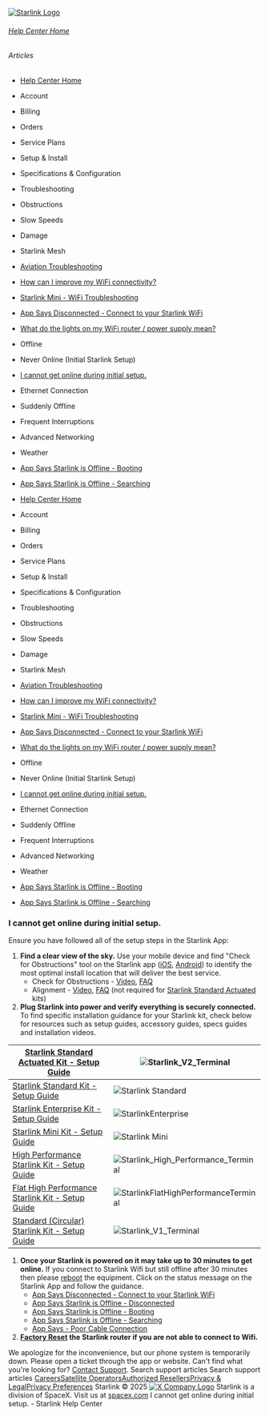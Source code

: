 [![Starlink Logo](https://www.starlink.com/_next/image?url=%2Fassets%2Fimages%2Flogo%2Flogo_white.png&w=3840&q=75)](https://www.starlink.com/support/article/<https:/www.starlink.com/>)
###### [Help Center Home](https://www.starlink.com/support/article/</support>)
###### Articles
  * [Help Center Home](https://www.starlink.com/support/article/</support>)
  * Account
  * Billing
  * Orders
  * Service Plans
  * Setup & Install
  * Specifications & Configuration
  * Troubleshooting
  * Obstructions
  * Slow Speeds
  * Damage
  * Starlink Mesh
  * [Aviation Troubleshooting](https://www.starlink.com/support/article/</support/article/80aaef2a-8796-c8bc-b30a-5003aa217b84>)
  * [How can I improve my WiFi connectivity?](https://www.starlink.com/support/article/</support/article/f28de520-ef3f-138d-9f69-7f1b37433f1e>)
  * [Starlink Mini - WiFi Troubleshooting](https://www.starlink.com/support/article/</support/article/acb3bee4-53d9-2f4f-ca45-c21db163543c>)
  * [App Says Disconnected - Connect to your Starlink WiFi](https://www.starlink.com/support/article/</support/article/8c2013d8-844d-75bc-ed2b-2d696a5834ed>)
  * [What do the lights on my WiFi router / power supply mean?](https://www.starlink.com/support/article/</support/article/26a1c6cf-eb8a-c7b1-4784-7e0eaf597cdb>)
  * Offline
  * Never Online (Initial Starlink Setup)
  * [I cannot get online during initial setup.](https://www.starlink.com/support/article/</support/article/69fb2aa3-d326-4387-5708-178327d9825e>)
  * Ethernet Connection
  * Suddenly Offline
  * Frequent Interruptions
  * Advanced Networking
  * Weather
  * [App Says Starlink is Offline - Booting](https://www.starlink.com/support/article/</support/article/718b444d-e8c2-eeee-c214-beecc96e44ae>)
  * [App Says Starlink is Offline - Searching](https://www.starlink.com/support/article/</support/article/8dd04f1b-f7b3-882c-3827-a660c5fe48c7>)


  * [Help Center Home](https://www.starlink.com/support/article/</support>)
  * Account
  * Billing
  * Orders
  * Service Plans
  * Setup & Install
  * Specifications & Configuration
  * Troubleshooting
  * Obstructions
  * Slow Speeds
  * Damage
  * Starlink Mesh
  * [Aviation Troubleshooting](https://www.starlink.com/support/article/</support/article/80aaef2a-8796-c8bc-b30a-5003aa217b84>)
  * [How can I improve my WiFi connectivity?](https://www.starlink.com/support/article/</support/article/f28de520-ef3f-138d-9f69-7f1b37433f1e>)
  * [Starlink Mini - WiFi Troubleshooting](https://www.starlink.com/support/article/</support/article/acb3bee4-53d9-2f4f-ca45-c21db163543c>)
  * [App Says Disconnected - Connect to your Starlink WiFi](https://www.starlink.com/support/article/</support/article/8c2013d8-844d-75bc-ed2b-2d696a5834ed>)
  * [What do the lights on my WiFi router / power supply mean?](https://www.starlink.com/support/article/</support/article/26a1c6cf-eb8a-c7b1-4784-7e0eaf597cdb>)
  * Offline
  * Never Online (Initial Starlink Setup)
  * [I cannot get online during initial setup.](https://www.starlink.com/support/article/</support/article/69fb2aa3-d326-4387-5708-178327d9825e>)
  * Ethernet Connection
  * Suddenly Offline
  * Frequent Interruptions
  * Advanced Networking
  * Weather
  * [App Says Starlink is Offline - Booting](https://www.starlink.com/support/article/</support/article/718b444d-e8c2-eeee-c214-beecc96e44ae>)
  * [App Says Starlink is Offline - Searching](https://www.starlink.com/support/article/</support/article/8dd04f1b-f7b3-882c-3827-a660c5fe48c7>)


### I cannot get online during initial setup.
Ensure you have followed all of the setup steps in the Starlink App:
  1. **Find a clear view of the sky.** Use your mobile device and find "Check for Obstructions" tool on the Starlink app ([iOS](https://www.starlink.com/support/article/<https:/apps.apple.com/us/app/starlink/id1537177988>), [Android](https://www.starlink.com/support/article/<https:/play.google.com/store/apps/details?id=com.starlink.mobile>)) to identify the most optimal install location that will deliver the best service.
     * Check for Obstructions - [Video](https://www.starlink.com/support/article/<https:/www.starlink.com/videos/2>), [FAQ](https://www.starlink.com/support/article/<https:/support.starlink.com/?topic=bcbf0078-be81-d345-4bce-ebbcfa196f56>)
     * Alignment - [Video](https://www.starlink.com/support/article/<https:/www.starlink.com/videos/9>), [FAQ](https://www.starlink.com/support/article/<https:/support.starlink.com/?topic=ec11895c-bf17-f4fe-5d17-bbbfc0b2a906>) (not required for [Starlink Standard Actuated](https://www.starlink.com/support/article/<https:/support.starlink.com/?topic=0dfd853a-c719-74c7-7817-90614c9c82c7>) kits)
  2. **Plug Starlink into power and verify everything is securely connected.** To find specific installation guidance for your Starlink kit, check below for resources such as setup guides, accessory guides, specs guides and installation videos.

[Starlink Standard Actuated Kit - Setup Guide](https://www.starlink.com/support/article/<https:/support.starlink.com/?topic=1d56f921-5ae1-7c3d-1fba-93adeb46da98>) | ![Starlink_V2_Terminal](https://www.starlink.com/public-files/Starlink_Rectangular_500x500.png)  
---|---  
[Starlink Standard Kit - Setup Guide](https://www.starlink.com/support/article/<https:/support.starlink.com/?topic=412a70ca-0d9a-813e-b18f-75c36b84ec06>) | ![Starlink Standard](https://www.starlink.com/public-files/Starlink_Standard_Hero_500x500.png)  
[Starlink Enterprise Kit - Setup Guide](https://www.starlink.com/support/article/<https:/www.starlink.com/public-files/installation_guide_enterprise_kit.pdf>) | ![StarlinkEnterprise](https://www.starlink.com/public-files/Starlink_Enterprise1_500x500.png)  
[Starlink Mini Kit - Setup Guide](https://www.starlink.com/support/article/<https:/www.starlink.com/public-files/installation_guide_mini_kit.pdf>) | ![Starlink Mini](https://www.starlink.com/public-files/Starlink_Mini_500x500.png)  
[High Performance Starlink Kit - Setup Guide](https://www.starlink.com/support/article/<https:/support.starlink.com/?topic=6e57c590-73e5-f061-e71e-cd124f69d0b2>) | ![Starlink_High_Performance_Terminal](https://www.starlink.com/public-files/HP_500x500.png)  
[Flat High Performance Starlink Kit - Setup Guide](https://www.starlink.com/support/article/<https:/support.starlink.com/?topic=adc0df15-bcdf-909f-a0d3-40afc6c9e8a8>) | ![StarlinkFlatHighPerformanceTerminal](https://www.starlink.com/public-files/Mobile_Premium_Wedge_500x500.png)  
[Standard (Circular) Starlink Kit - Setup Guide](https://www.starlink.com/support/article/<https:/support.starlink.com/?topic=b20d296a-0857-27b3-239a-8569b658f138>) | ![Starlink_V1_Terminal](https://www.starlink.com/public-files/Circular_500x500.png)  
  1. **Once your Starlink is powered on it may take up to 30 minutes to get online.** If you connect to Starlink Wifi but still offline after 30 minutes then please [reboot](https://www.starlink.com/support/article/<https:/www.starlink.com/videos/10>) the equipment. Click on the status message on the Starlink App and follow the guidance. 
     * [App Says Disconnected - Connect to your Starlink WiFi](https://www.starlink.com/support/article/<https:/support.starlink.com/?topic=8c2013d8-844d-75bc-ed2b-2d696a5834ed>)
     * [App Says Starlink is Offline - Disconnected](https://www.starlink.com/support/article/<https:/support.starlink.com/?topic=4d4c0dd1-2218-c54f-045f-39cbf971815c>)
     * [App Says Starlink is Offline - Booting](https://www.starlink.com/support/article/<https:/support.starlink.com/?topic=718b444d-e8c2-eeee-c214-beecc96e44ae>)
     * [App Says Starlink is Offline - Searching](https://www.starlink.com/support/article/<https:/support.starlink.com/?topic=8dd04f1b-f7b3-882c-3827-a660c5fe48c7>)
     * [App Says - Poor Cable Connection](https://www.starlink.com/support/article/<https:/support.starlink.com/?topic=4d4c0dd1-2218-c54f-045f-39cbf971815c>)
  2. **[Factory Reset](https://www.starlink.com/support/article/<https:/support.starlink.com/?topic=d68ed178-4d54-b486-b7d8-2a6273917632>) the Starlink router if you are not able to connect to Wifi.**


We apologize for the inconvenience, but our phone system is temporarily down. Please open a ticket through the app or website.
Can't find what you're looking for? [Contact Support](https://www.starlink.com/support/article/</support/tickets?sourceType=web_article_help_center&sourceValue=69fb2aa3-d326-4387-5708-178327d9825e>).
Search support articles
Search support articles
[Careers](https://www.starlink.com/support/article/<https:/www.spacex.com/careers>)[Satellite Operators](https://www.starlink.com/support/article/<https:/starlink.com/satellite-operators>)[Authorized Resellers](https://www.starlink.com/support/article/<https:/starlink.com/resellers>)[Privacy & Legal](https://www.starlink.com/support/article/<https:/starlink.com/legal>)[Privacy Preferences](https://www.starlink.com/support/article/<>)
Starlink © 2025
[![X Company Logo](https://www.starlink.com/assets/images/icons/x-logo.svg)](https://www.starlink.com/support/article/<https:/twitter.com/Starlink>)
Starlink is a division of SpaceX. Visit us at [spacex.com](https://www.starlink.com/support/article/<https:/www.spacex.com/>)
I cannot get online during initial setup. - Starlink Help Center
